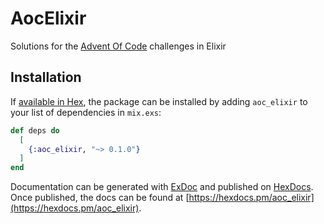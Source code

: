 # AocElixir

Solutions for the [Advent Of Code](https://adventofcode.com/) challenges in Elixir

## Installation

If [available in Hex](https://hex.pm/docs/publish), the package can be installed
by adding `aoc_elixir` to your list of dependencies in `mix.exs`:

```elixir
def deps do
  [
    {:aoc_elixir, "~> 0.1.0"}
  ]
end
```

Documentation can be generated with [ExDoc](https://github.com/elixir-lang/ex_doc)
and published on [HexDocs](https://hexdocs.pm). Once published, the docs can
be found at [https://hexdocs.pm/aoc_elixir](https://hexdocs.pm/aoc_elixir).

